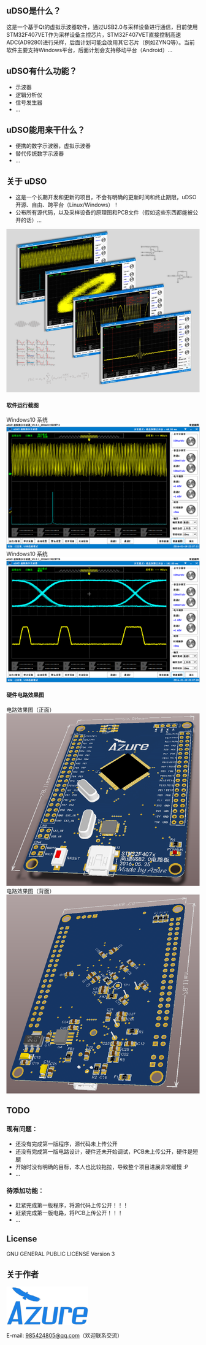 ## uDSO是什么？
这是一个基于Qt的虚拟示波器软件，通过USB2.0与采样设备进行通信，目前使用STM32F407VET作为采样设备主控芯片，STM32F407VET直接控制高速ADC(AD9280)进行采样，后面计划可能会改用其它芯片（例如ZYNQ等）。当前软件主要支持Windows平台，后面计划会支持移动平台（Android）...

## uDSO有什么功能？
- 示波器
- 逻辑分析仪
- 信号发生器
- ...

## uDSO能用来干什么？
- 便携的数字示波器，虚拟示波器
- 替代传统数字示波器
- ...

## 关于 uDSO
* 这是一个长期开发和更新的项目，不会有明确的更新时间和终止期限，uDSO 开源、自由、跨平台（Linux/Windows）！
* 公布所有源代码，以及采样设备的原理图和PCB文件（假如这些东西都能被公开的话）...

![](Screenshot/demo.png)

#### 软件运行截图
Windows10 系统
![image 运行截图1](Screenshot/20160119223711.png)
Windows10 系统
![image 运行截图2](Screenshot/20160119223728.png)

#### 硬件电路效果图
电路效果图（正面）
![image 电路效果图1](Screenshot/电路效果图_正面.png)
电路效果图（背面）
![image 电路效果图2](Screenshot/电路效果图_背面.png)

## TODO
### 现有问题：
- 还没有完成第一版程序，源代码未上传公开
- 还没有完成第一版电路设计，硬件还未开始调试，PCB未上传公开，硬件是短腿
- 开始时没有明确的目标，本人也比较拖拉，导致整个项目进展非常缓慢 :P
- ...

### 待添加功能：
- 赶紧完成第一版程序，将源代码上传公开！！！
- 赶紧完成第一版电路，将PCB上传公开！！！
- ...

## License
GNU GENERAL PUBLIC LICENSE Version 3

## 关于作者
![image AzureIcon](Screenshot/Azure.png)

E-mail: 985424805@qq.com（欢迎联系交流）
